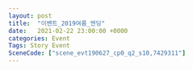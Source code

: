 ```yaml
---
layout: post
title:  "이벤트_2019여름_엔딩"
date:   2021-02-22 23:00:00 +0000
categories: Event
Tags: Story Event
SceneCode: ["scene_evt190627_cp0_q2_s10,7429311"]
---
```

